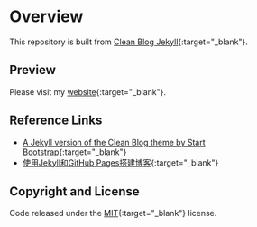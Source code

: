 # Overview

This repository is built from [Clean Blog Jekyll](https://startbootstrap.com/themes/clean-blog-jekyll/){:target="_blank"}.

## Preview

Please visit my [website](https://zyhe.github.io/){:target="_blank"}.

## Reference Links

- [A Jekyll version of the Clean Blog theme by Start Bootstrap](https://github.com/StartBootstrap/startbootstrap-clean-blog-jekyll/tree/master){:target="_blank"}
- [使用Jekyll和GitHub Pages搭建博客](https://hw311.me/zh/jekyll/2019/01/21/blog-jekyll-github-pages/){:target="_blank"}


## Copyright and License

Code released under the [MIT](https://github.com/zyhe/zyhe.github.io/blob/master/LICENSE){:target="_blank"} license.
